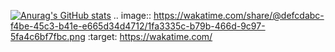 [![Anurag's GitHub stats](https://github-readme-stats.vercel.app/api?username=Dexshine)](https://github.com/anuraghazra/github-readme-stats)
.. image:: https://wakatime.com/share/@defcdabc-f4be-45c3-b41e-e665d34d4712/1fa3335c-b79b-466d-9c97-5fa4c6bf7fbc.png
    :target: https://wakatime.com/
    
